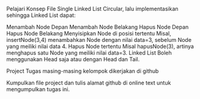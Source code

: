 Pelajari Konsep File Single Linked List Circular, lalu implementasikan sehingga Linked List dapat:

Menambah Node Depan
Menambah Node Belakang
Hapus Node Depan
Hapus Node Belakang
Menyisipkan Node di posisi tertentu
Misal, insertNode(3,4) menambahkan Node dengan nilai data=3, sebelum Node yang meiliki nilai data 4.
Hapus Node tertentu
Misal hapusNode(3), artinya menghapus satu Node yang meiliki nilai data=3.
Linked List Boleh menggunakan Head saja atau dengan Head dan Tail.

Project Tugas masing-masing kelompok dikerjakan di github

Kumpulkan file project dan tulis alamat github di online text untuk mengumpulkan tugas ini.
